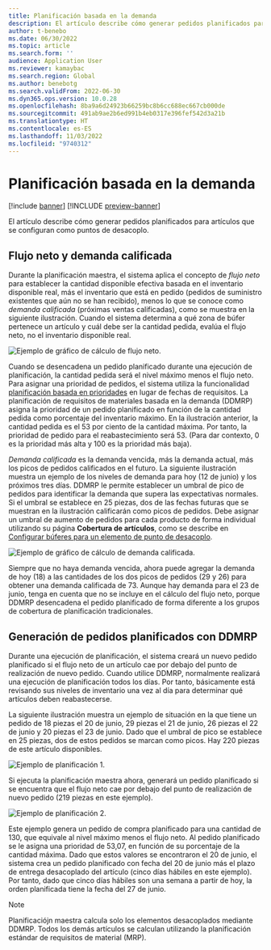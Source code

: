 ```yaml
---
title: Planificación basada en la demanda
description: El artículo describe cómo generar pedidos planificados para artículos que se configuran como puntos de desacoplo.
author: t-benebo
ms.date: 06/30/2022
ms.topic: article
ms.search.form: ''
audience: Application User
ms.reviewer: kamaybac
ms.search.region: Global
ms.author: benebotg
ms.search.validFrom: 2022-06-30
ms.dyn365.ops.version: 10.0.28
ms.openlocfilehash: 8ba9a6d24923b66259bc8b6cc688ec667cb000de
ms.sourcegitcommit: 491ab9ae2b6ed991b4eb0317e396fef542d3a21b
ms.translationtype: HT
ms.contentlocale: es-ES
ms.lasthandoff: 11/03/2022
ms.locfileid: "9740312"
---
```

# <a name="demand-driven-planning"></a>Planificación basada en la demanda

[!include [banner](../../includes/banner.md)]
[!INCLUDE [preview-banner](../../includes/preview-banner.md)]
<!-- KFM: Preview until further notice -->

El artículo describe cómo generar pedidos planificados para artículos que se configuran como puntos de desacoplo.

## <a name="net-flow-and-qualified-demand"></a>Flujo neto y demanda calificada

Durante la planificación maestra, el sistema aplica el concepto de *flujo neto* para establecer la cantidad disponible efectiva basada en el inventario disponible real, más el inventario que está en pedido (pedidos de suministro existentes que aún no se han recibido), menos lo que se conoce como *demanda calificada* (próximas ventas calificadas), como se muestra en la siguiente ilustración. Cuando el sistema determina a qué zona de búfer pertenece un artículo y cuál debe ser la cantidad pedida, evalúa el flujo neto, no el inventario disponible real.

![Ejemplo de gráfico de cálculo de flujo neto.](media/ddmrp-net-flow-example.png "Ejemplo de gráfico de cálculo de flujo neto")

Cuando se desencadena un pedido planificado durante una ejecución de planificación, la cantidad pedida será el nivel máximo menos el flujo neto. Para asignar una prioridad de pedidos, el sistema utiliza la funcionalidad [planificación basada en prioridades](priority-based-planning.md) en lugar de fechas de requisitos. La planificación de requisitos de materiales basada en la demanda (DDMRP) asigna la prioridad de un pedido planificado en función de la cantidad pedida como porcentaje del inventario máximo. En la ilustración anterior, la cantidad pedida es el 53 por ciento de la cantidad máxima. Por tanto, la prioridad de pedido para el reabastecimiento será 53. (Para dar contexto, 0 es la prioridad más alta y 100 es la prioridad más baja).

*Demanda calificada* es la demanda vencida, más la demanda actual, más los picos de pedidos calificados en el futuro. La siguiente ilustración muestra un ejemplo de los niveles de demanda para hoy (12 de junio) y los próximos tres días. DDMRP le permite establecer un umbral de pico de pedidos para identificar la demanda que supera las expectativas normales. Si el umbral se establece en 25 piezas, dos de las fechas futuras que se muestran en la ilustración calificarán como picos de pedidos. Debe asignar un umbral de aumento de pedidos para cada producto de forma individual utilizando su página **Cobertura de artículos**, como se describe en [Configurar búferes para un elemento de punto de desacoplo](ddmrp-buffer-profile-and-levels.md#set-up-buffers).

![Ejemplo de gráfico de cálculo de demanda calificada.](media/ddmrp-net-qualified-demand-example.png "Ejemplo de gráfico de cálculo de demanda calificada")

Siempre que no haya demanda vencida, ahora puede agregar la demanda de hoy (18) a las cantidades de los dos picos de pedidos (29 y 26) para obtener una demanda calificada de 73. Aunque hay demanda para el 23 de junio, tenga en cuenta que no se incluye en el cálculo del flujo neto, porque DDMRP desencadena el pedido planificado de forma diferente a los grupos de cobertura de planificación tradicionales.

## <a name="generating-planned-orders-with-ddmrp"></a>Generación de pedidos planificados con DDMRP

Durante una ejecución de planificación, el sistema creará un nuevo pedido planificado si el flujo neto de un artículo cae por debajo del punto de realización de nuevo pedido. Cuando utilice DDMRP, normalmente realizará una ejecución de planificación todos los días. Por tanto, básicamente está revisando sus niveles de inventario una vez al día para determinar qué artículos deben reabastecerse.

La siguiente ilustración muestra un ejemplo de situación en la que tiene un pedido de 18 piezas el 20 de junio, 29 piezas el 21 de junio, 26 piezas el 22 de junio y 20 piezas el 23 de junio. Dado que el umbral de pico se establece en 25 piezas, dos de estos pedidos se marcan como picos. Hay 220 piezas de este artículo disponibles.

![Ejemplo de planificación 1.](media/ddmrp-planning-example-1.png "Ejemplo de planificación 1")

Si ejecuta la planificación maestra ahora, generará un pedido planificado si se encuentra que el flujo neto cae por debajo del punto de realización de nuevo pedido (219 piezas en este ejemplo).

![Ejemplo de planificación 2.](media/ddmrp-planning-example-2.png "Ejemplo de planificación 2")

Este ejemplo genera un pedido de compra planificado para una cantidad de 130, que equivale al nivel máximo menos el flujo neto. Al pedido planificado se le asigna una prioridad de 53,07, en función de su porcentaje de la cantidad máxima. Dado que estos valores se encontraron el 20 de junio, el sistema crea un pedido planificado con fecha del 20 de junio más el plazo de entrega desacoplado del artículo (cinco días hábiles en este ejemplo). Por tanto, dado que cinco días hábiles son una semana a partir de hoy, la orden planificada tiene la fecha del 27 de junio.

> [!NOTE]
> Planificaciójn maestra calcula solo los elementos desacoplados mediante DDMRP. Todos los demás artículos se calculan utilizando la planificación estándar de requisitos de material (MRP).
